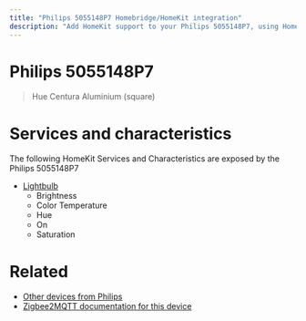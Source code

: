 ```yaml
---
title: "Philips 5055148P7 Homebridge/HomeKit integration"
description: "Add HomeKit support to your Philips 5055148P7, using Homebridge, Zigbee2MQTT and homebridge-z2m."
---
```

<!---
This file has been GENERATED using src/docgen/docgen.ts
DO NOT EDIT THIS FILE MANUALLY!
-->
# Philips 5055148P7
> Hue Centura Aluminium (square)


# Services and characteristics
The following HomeKit Services and Characteristics are exposed by
the Philips 5055148P7

* [Lightbulb](../../light.md)
  * Brightness
  * Color Temperature
  * Hue
  * On
  * Saturation


# Related
* [Other devices from Philips](../index.md#philips)
* [Zigbee2MQTT documentation for this device](https://www.zigbee2mqtt.io/devices/5055148P7.html)